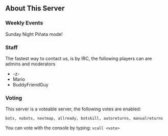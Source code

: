 ## About This Server

### Weekly Events

Sunday Night Piñata mode!

### Staff

The fastest way to contact us, is by IRC, the following players can are admins and moderators

* -z-
* Mario
* BuddyFriendGuy

### Voting

This server is a voteable server, the following votes are enabled:

```
bots, nobots, nextmap, allready, botskill, autoreturns, manualreturns
```

You can vote with the console by typing: `vcall <vote>`
